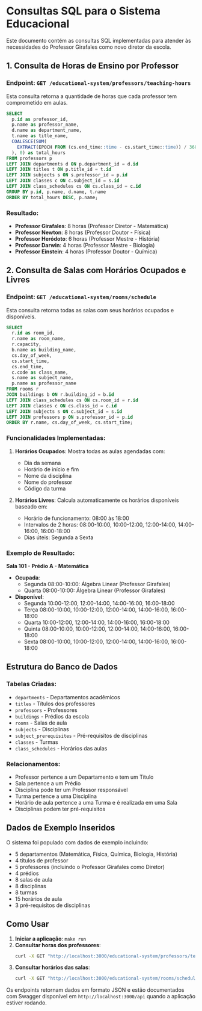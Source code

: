 # Consultas SQL para o Sistema Educacional

Este documento contém as consultas SQL implementadas para atender às necessidades do Professor Girafales como novo diretor da escola.

## 1. Consulta de Horas de Ensino por Professor

### Endpoint: `GET /educational-system/professors/teaching-hours`

Esta consulta retorna a quantidade de horas que cada professor tem comprometido em aulas.

```sql
SELECT
  p.id as professor_id,
  p.name as professor_name,
  d.name as department_name,
  t.name as title_name,
  COALESCE(SUM(
    EXTRACT(EPOCH FROM (cs.end_time::time - cs.start_time::time)) / 3600
  ), 0) as total_hours
FROM professors p
LEFT JOIN departments d ON p.department_id = d.id
LEFT JOIN titles t ON p.title_id = t.id
LEFT JOIN subjects s ON s.professor_id = p.id
LEFT JOIN classes c ON c.subject_id = s.id
LEFT JOIN class_schedules cs ON cs.class_id = c.id
GROUP BY p.id, p.name, d.name, t.name
ORDER BY total_hours DESC, p.name;
```

### Resultado:

- **Professor Girafales**: 8 horas (Professor Diretor - Matemática)
- **Professor Newton**: 8 horas (Professor Doutor - Física)
- **Professor Heródoto**: 6 horas (Professor Mestre - História)
- **Professor Darwin**: 4 horas (Professor Mestre - Biologia)
- **Professor Einstein**: 4 horas (Professor Doutor - Química)

## 2. Consulta de Salas com Horários Ocupados e Livres

### Endpoint: `GET /educational-system/rooms/schedule`

Esta consulta retorna todas as salas com seus horários ocupados e disponíveis.

```sql
SELECT
  r.id as room_id,
  r.name as room_name,
  r.capacity,
  b.name as building_name,
  cs.day_of_week,
  cs.start_time,
  cs.end_time,
  c.code as class_name,
  s.name as subject_name,
  p.name as professor_name
FROM rooms r
JOIN buildings b ON r.building_id = b.id
LEFT JOIN class_schedules cs ON cs.room_id = r.id
LEFT JOIN classes c ON cs.class_id = c.id
LEFT JOIN subjects s ON c.subject_id = s.id
LEFT JOIN professors p ON s.professor_id = p.id
ORDER BY r.name, cs.day_of_week, cs.start_time;
```

### Funcionalidades Implementadas:

1. **Horários Ocupados**: Mostra todas as aulas agendadas com:

   - Dia da semana
   - Horário de início e fim
   - Nome da disciplina
   - Nome do professor
   - Código da turma

2. **Horários Livres**: Calcula automaticamente os horários disponíveis baseado em:
   - Horário de funcionamento: 08:00 às 18:00
   - Intervalos de 2 horas: 08:00-10:00, 10:00-12:00, 12:00-14:00, 14:00-16:00, 16:00-18:00
   - Dias úteis: Segunda a Sexta

### Exemplo de Resultado:

**Sala 101 - Prédio A - Matemática**

- **Ocupada**:
  - Segunda 08:00-10:00: Álgebra Linear (Professor Girafales)
  - Quarta 08:00-10:00: Álgebra Linear (Professor Girafales)
- **Disponível**:
  - Segunda 10:00-12:00, 12:00-14:00, 14:00-16:00, 16:00-18:00
  - Terça 08:00-10:00, 10:00-12:00, 12:00-14:00, 14:00-16:00, 16:00-18:00
  - Quarta 10:00-12:00, 12:00-14:00, 14:00-16:00, 16:00-18:00
  - Quinta 08:00-10:00, 10:00-12:00, 12:00-14:00, 14:00-16:00, 16:00-18:00
  - Sexta 08:00-10:00, 10:00-12:00, 12:00-14:00, 14:00-16:00, 16:00-18:00

## Estrutura do Banco de Dados

### Tabelas Criadas:

- `departments` - Departamentos acadêmicos
- `titles` - Títulos dos professores
- `professors` - Professores
- `buildings` - Prédios da escola
- `rooms` - Salas de aula
- `subjects` - Disciplinas
- `subject_prerequisites` - Pré-requisitos de disciplinas
- `classes` - Turmas
- `class_schedules` - Horários das aulas

### Relacionamentos:

- Professor pertence a um Departamento e tem um Título
- Sala pertence a um Prédio
- Disciplina pode ter um Professor responsável
- Turma pertence a uma Disciplina
- Horário de aula pertence a uma Turma e é realizada em uma Sala
- Disciplinas podem ter pré-requisitos

## Dados de Exemplo Inseridos

O sistema foi populado com dados de exemplo incluindo:

- 5 departamentos (Matemática, Física, Química, Biologia, História)
- 4 títulos de professor
- 5 professores (incluindo o Professor Girafales como Diretor)
- 4 prédios
- 8 salas de aula
- 8 disciplinas
- 8 turmas
- 15 horários de aula
- 3 pré-requisitos de disciplinas

## Como Usar

1. **Iniciar a aplicação**: `make run`
2. **Consultar horas dos professores**:
   ```bash
   curl -X GET "http://localhost:3000/educational-system/professors/teaching-hours"
   ```
3. **Consultar horários das salas**:
   ```bash
   curl -X GET "http://localhost:3000/educational-system/rooms/schedule"
   ```

Os endpoints retornam dados em formato JSON e estão documentados com Swagger disponível em `http://localhost:3000/api` quando a aplicação estiver rodando.
